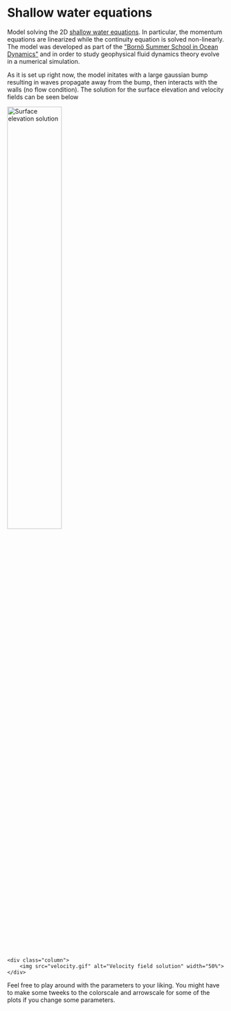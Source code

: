 # Shallow water equations
Model solving the 2D [shallow water equations](https://en.wikipedia.org/wiki/Shallow_water_equations). In particular, the momentum equations are linearized while the continuity equation is solved non-linearly. The model was developed as part of the ["Bornö Summer School in Ocean Dynamics"](https://chess.w.uib.no/event/borno-summer-school-practice/) and in order to study geophysical fluid dynamics theory evolve in a numerical simulation.

As it is set up right now, the model initates with a large gaussian bump resulting in waves propagate away from the bump, then interacts with the walls (no flow condition). The solution for the surface elevation and velocity fields can be seen below

<div class="row">
	<div class="column">
		<img src="surface.gif" alt="Surface elevation solution" width="50%"/>
	</div>

	<div class="column">
		<img src="velocity.gif" alt="Velocity field solution" width="50%">
	</div>
</div>

Feel free to play around with the parameters to your liking. You might have to make some tweeks to the colorscale and arrowscale for some of the plots if you change some parameters.

